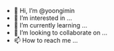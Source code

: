 - 👋 Hi, I’m @yoongimin
- 👀 I’m interested in ...
- 🌱 I’m currently learning ...
- 💞️ I’m looking to collaborate on ...
- 📫 How to reach me ...

<!---
yoongimin/yoongimin is a ✨ special ✨ repository because its `README.md` (this file) appears on your GitHub profile.
You can click the Preview link to take a look at your changes.
--->
